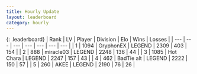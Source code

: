 ```yaml
---
title: Hourly Update
layout: leaderboard
category: hourly
---
```


{: .leaderboard}
| Rank | LV | Player | Division | Elo | Wins | Losses |
| --- | --- | --- | --- | --- | --- | --- |
| <span data-change="0">1</span> | 1094 | <span title="ID: 315148">GryphonEX</span> | LEGEND | <span data-change="5">2309</span> | <span data-change="1">403</span> | <span data-change="0">154</span> |
| <span data-change="0">2</span> | 888 | <span title="ID: 416373">miracle03</span> | LEGEND | <span data-change="0">2248</span> | <span data-change="0">136</span> | <span data-change="0">44</span> |
| <span data-change="0">3</span> | 1085 | <span title="ID: 417840">Hot Chara</span> | LEGEND | <span data-change="0">2247</span> | <span data-change="0">157</span> | <span data-change="0">43</span> |
| <span data-change="0">4</span> | 462 | <span title="ID: 382502">BadTie alt</span> | LEGEND | <span data-change="0">2222</span> | <span data-change="0">150</span> | <span data-change="0">57</span> |
| <span data-change="0">5</span> | 260 | <span title="ID: 455100">AKEE</span> | LEGEND | <span data-change="0">2190</span> | <span data-change="0">76</span> | <span data-change="0">26</span> |